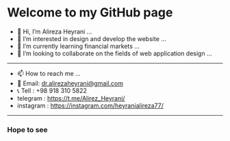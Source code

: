 # Welcome to my GitHub page
- 👋 Hi, I’m Alireza Heyrani ...
- 👀 I’m interested in design and develop the website ... 
- 🌱 I’m currently learning financial markets ...
- 💞️ I’m looking to collaborate on the fields of web application design ...
---------------------------

- 📫 How to reach me ...
- 📧 Email: dr.alirezaheyrani@gmail.com
- 📞 Tell : +98 918 310 5822
- telegram : https://t.me/Alirez_Heyrani/
- instagram : https://instagram.com/heyranialireza77/
---------------------------

### Hope to see
